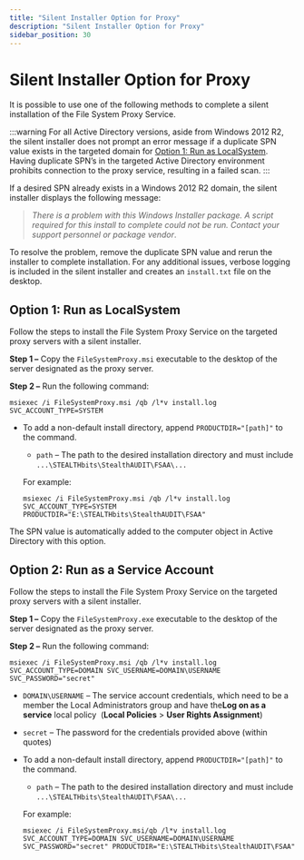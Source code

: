 ```yaml
---
title: "Silent Installer Option for Proxy"
description: "Silent Installer Option for Proxy"
sidebar_position: 30
---
```


# Silent Installer Option for Proxy

It is possible to use one of the following methods to complete a silent installation of the File
System Proxy Service.

:::warning
For all Active Directory versions, aside from Windows 2012 R2, the silent installer
does not prompt an error message if a duplicate SPN value exists in the targeted domain for
[Option 1: Run as LocalSystem](#option-1-run-as-localsystem). Having duplicate SPN’s in the targeted
Active Directory environment prohibits connection to the proxy service, resulting in a failed scan.
:::


If a desired SPN already exists in a Windows 2012 R2 domain, the silent installer displays the
following message:

> _There is a problem with this Windows Installer package. A script required for this install to
> complete could not be run. Contact your support personnel or package vendor_.

To resolve the problem, remove the duplicate SPN value and rerun the installer to complete
installation. For any additional issues, verbose logging is included in the silent installer and
creates an `install.txt` file on the desktop.

## Option 1: Run as LocalSystem

Follow the steps to install the File System Proxy Service on the targeted proxy servers with a
silent installer.

**Step 1 –** Copy the `FileSystemProxy.msi` executable to the desktop of the server designated as
the proxy server.

**Step 2 –** Run the following command:

```
msiexec /i FileSystemProxy.msi /qb /l*v install.log SVC_ACCOUNT_TYPE=SYSTEM
```

- To add a non-default install directory, append `PRODUCTDIR="[path]"` to the command.

    - `path` – The path to the desired installation directory and must include
      `...\STEALTHbits\StealthAUDIT\FSAA\...`

    For example:

    ```
    msiexec /i FileSystemProxy.msi /qb /l*v install.log SVC_ACCOUNT_TYPE=SYSTEM PRODUCTDIR="E:\STEALTHbits\StealthAUDIT\FSAA"
    ```

The SPN value is automatically added to the computer object in Active Directory with this option.

## Option 2: Run as a Service Account

Follow the steps to install the File System Proxy Service on the targeted proxy servers with a
silent installer.

**Step 1 –** Copy the `FileSystemProxy.exe` executable to the desktop of the server designated as
the proxy server.

**Step 2 –** Run the following command:

```
msiexec /i FileSystemProxy.msi /qb /l*v install.log SVC_ACCOUNT_TYPE=DOMAIN SVC_USERNAME=DOMAIN\USERNAME SVC_PASSWORD="secret"
```

- `DOMAIN\USERNAME` – The service account credentials, which need to be a member the Local
  Administrators group and have the**Log on as a service** local policy  (**Local Policies** >
  **User Rights Assignment**)
- `secret` – The password for the credentials provided above (within quotes)

- To add a non-default install directory, append `PRODUCTDIR="[path]"` to the command.

    - `path` – The path to the desired installation directory and must include
      `...\STEALTHbits\StealthAUDIT\FSAA\...`

    For example:

    ```
    msiexec /i FileSystemProxy.msi/qb /l*v install.log SVC_ACCOUNT_TYPE=DOMAIN SVC_USERNAME=DOMAIN\USERNAME SVC_PASSWORD="secret" PRODUCTDIR="E:\STEALTHbits\StealthAUDIT\FSAA"
    ```
